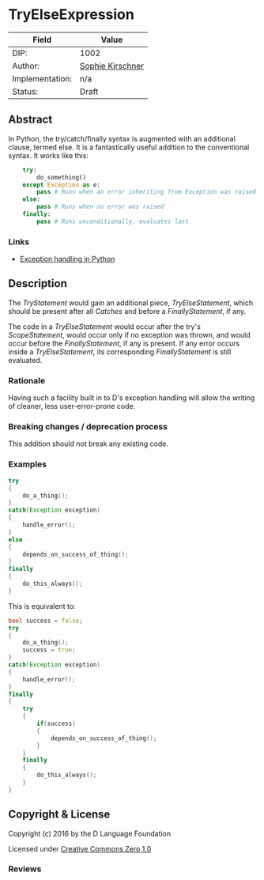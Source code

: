 # TryElseExpression

| Field           | Value                                                           |
|-----------------|-----------------------------------------------------------------|
| DIP:            | 1002                                                            |
| Author:         | [Sophie Kirschner](https://github.com/pineapplemachine)         |
| Implementation: | n/a                                                             |
| Status:         | Draft                                                           |

## Abstract

In Python, the try/catch/finally syntax is augmented with an additional clause,
termed else. It is a fantastically useful addition to the conventional syntax.
It works like this:

``` python
    try:
        do_something()
    except Exception as e:
        pass # Runs when an error inheriting from Exception was raised
    else:
        pass # Runs when no error was raised
    finally:
        pass # Runs unconditionally, evaluates last
```

### Links

* [Exception handling in Python](https://docs.python.org/3/tutorial/errors.html#handling-exceptions)

## Description

The _TryStatement_ would gain an additional piece, _TryElseStatement_, which
should be present after all _Catches_ and before a _FinallyStatement_, if any.

The code in a _TryElseStatement_ would occur after the try's _ScopeStatement_,
would occur only if no exception was thrown, and would occur before the
_FinallyStatement_, if any is present. If any error occurs inside a
_TryElseStatement_, its corresponding _FinallyStatement_ is still evaluated.

### Rationale

Having such a facility built in to D's exception handling will allow the writing
of cleaner, less user-error-prone code.

### Breaking changes / deprecation process

This addition should not break any existing code.

### Examples

``` D
try
{
    do_a_thing();
}
catch(Exception exception)
{
    handle_error();
}
else
{
    depends_on_success_of_thing();
}
finally
{
    do_this_always();
}
```

This is equivalent to:

``` D
bool success = false;
try
{
    do_a_thing();
    success = true;
}
catch(Exception exception)
{
    handle_error();
}
finally
{
    try
    {
        if(success)
        {
            depends_on_success_of_thing();
        }
    }
    finally
    {
        do_this_always();
    }
}
```

## Copyright & License

Copyright (c) 2016 by the D Language Foundation

Licensed under [Creative Commons Zero 1.0](https://creativecommons.org/publicdomain/zero/1.0/legalcode.txt)

### Reviews
